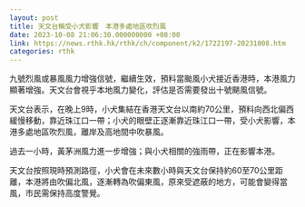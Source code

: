 ```yaml
---
layout: post
title: 天文台稱受小犬影響　本港多處地區吹烈風
date: 2023-10-08 21:06:30.000000000 +08:00
link: https://news.rthk.hk/rthk/ch/component/k2/1722197-20231008.htm
categories: rthk
---
```


九號烈風或暴風風力增強信號，繼續生效，預料當颱風小犬接近香港時，本港風力顯著增強。天文台會視乎本地風力變化，評估是否需要發出十號颶風信號。

天文台表示，在晚上9時，小犬集結在香港天文台以南約70公里，預料向西北偏西緩慢移動，靠近珠江口一帶；小犬的眼壁正逐漸靠近珠江口一帶，受小犬影響，本港多處地區吹烈風，離岸及高地間中吹暴風。

過去一小時，黃茅洲風力進一步增強；與小犬相關的強雨帶，正在影響本港。

天文台按照現時預測路徑，小犬會在未來數小時與天文台保持約60至70公里距離，本港將由吹偏北風，逐漸轉為吹偏東風，原來受遮蔽的地方，可能會變得當風，市民需保持高度警覺。
